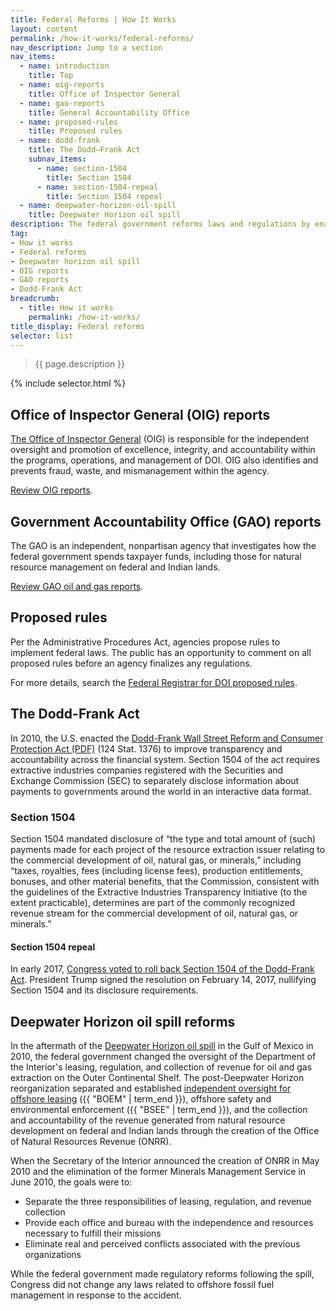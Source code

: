 ```yaml
---
title: Federal Reforms | How It Works
layout: content
permalink: /how-it-works/federal-reforms/
nav_description: Jump to a section
nav_items:
  - name: introduction
    title: Top
  - name: oig-reports
    title: Office of Inspector General
  - name: gao-reports
    title: General Accountability Office
  - name: proposed-rules
    title: Proposed rules
  - name: dodd-frank
    title: The Dodd–Frank Act
    subnav_items:
      - name: section-1504
        title: Section 1504
      - name: section-1504-repeal
        title: Section 1504 repeal
  - name: deepwater-horizon-oil-spill
    title: Deepwater Horizon oil spill
description: The federal government reforms laws and regulations by enacting new legislation and proposing new rules to implement the legislation. Reforms are recommended by oversight organizations, such as the Inspector General or the Government Accountability Office.
tag:
- How it works
- Federal reforms
- Deepwater horizon oil spill
- OIG reports
- GAO reports
- Dodd-Frank Act
breadcrumb:
  - title: How it works
    permalink: /how-it-works/
title_display: Federal reforms
selector: list
---
```


> {{ page.description }}

{% include selector.html %}

<h2 id="oig-reports">Office of Inspector General (OIG) reports</h2>

[The Office of Inspector General](https://www.doioig.gov/) (OIG) is responsible for the independent oversight and promotion of excellence, integrity, and accountability within the programs, operations, and management of DOI. OIG also identifies and prevents fraud, waste, and mismanagement within the agency.

[Review OIG reports](https://www.doioig.gov/reports).

<h2 id="gao-reports">Government Accountability Office (GAO) reports</h2>

The GAO is an independent, nonpartisan agency that investigates how the federal government spends taxpayer funds, including those for natural resource management on federal and Indian lands.

[Review GAO oil and gas reports](http://www.gao.gov/key_issues/oil_and_natural_gas/issue_summary).

## Proposed rules

Per the Administrative Procedures Act, agencies propose rules to implement federal laws. The public has an opportunity to comment on all proposed rules before an agency finalizes any regulations.

For more details, search the [Federal Registrar for DOI proposed rules](https://www.federalregister.gov/documents/search?conditions%5Bagencies%5D%5B%5D=interior-department&conditions%5Btype%5D%5B%5D=PRORULE).

<h2 id="dodd-frank">The Dodd-Frank Act</h2>

In 2010, the U.S. enacted the [Dodd-Frank Wall Street Reform and Consumer Protection Act (PDF)](http://www.gpo.gov/fdsys/pkg/PLAW-111publ203/pdf/PLAW-111publ203.pdf) (124 Stat. 1376) to improve transparency and accountability across the financial system. Section 1504 of the act requires extractive industries companies registered with the Securities and Exchange Commission (SEC) to separately disclose information about payments to governments around the world in an interactive data format.

### Section 1504

Section 1504 mandated disclosure of “the type and total amount of (such) payments made for each project of the resource extraction issuer relating to the commercial development of oil, natural gas, or minerals,” including “taxes, royalties, fees (including license fees), production entitlements, bonuses, and other material benefits, that the Commission, consistent with the guidelines of the Extractive Industries Transparency Initiative (to the extent practicable), determines are part of the commonly recognized revenue stream for the commercial development of oil, natural gas, or minerals.”

#### Section 1504 repeal

In early 2017, [Congress voted to roll back Section 1504 of the Dodd-Frank Act](https://www.congress.gov/bill/115th-congress/house-joint-resolution/41/). President Trump signed the resolution on February 14, 2017, nullifying Section 1504 and its disclosure requirements.

<h2 id="deepwater-horizon-oil-spill">Deepwater Horizon oil spill reforms</h2>

In the aftermath of the [Deepwater Horizon oil spill](http://www.gpo.gov/fdsys/pkg/GPO-OILCOMMISSION/pdf/GPO-OILCOMMISSION.pdf) in the Gulf of Mexico in 2010, the federal government changed the oversight of the Department of the Interior's leasing, regulation, and collection of revenue for oil and gas extraction on the Outer Continental Shelf. The post-Deepwater Horizon reorganization separated and established [independent oversight for offshore leasing](http://www.boem.gov/Reforms-since-the-Deepwater-Horizon-Tragedy/) ({{ "BOEM" | term_end }}), offshore safety and environmental enforcement ({{ "BSEE" | term_end }}), and the collection and accountability of the revenue generated from natural resource development on federal and Indian lands through the creation of the Office of Natural Resources Revenue (ONRR).

When the Secretary of the Interior announced the creation of ONRR in May 2010 and the elimination of the former Minerals Management Service in June 2010, the goals were to:

* Separate the three responsibilities of leasing, regulation, and revenue collection
* Provide each office and bureau with the independence and resources necessary to fulfill their missions
* Eliminate real and perceived conflicts associated with the previous organizations

While the federal government made regulatory reforms following the spill, Congress did not change any laws related to offshore fossil fuel management in response to the accident.
